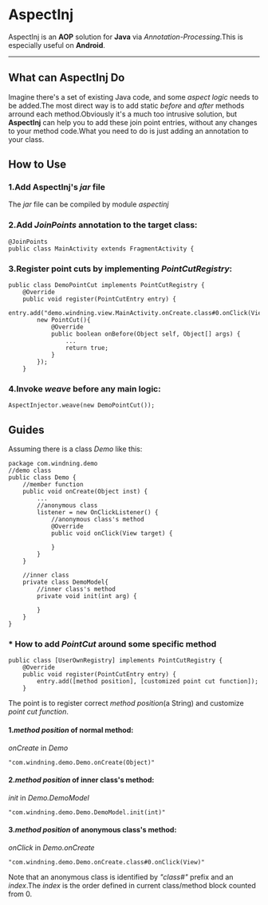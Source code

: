 AspectInj
=========

AspectInj is an **AOP** solution for **Java** via *Annotation-Processing*.This is especially useful on **Android**.

---

## What can AspectInj Do

Imagine there's a set of existing Java code, and some *aspect logic* needs to be added.The most direct way is to add static *before* and *after* methods arround each method.Obviously it's a much too intrusive solution, but **AspectInj** can help you to add these join point entries, without any changes to your method code.What you need to do is just adding an annotation to your class.

## How to Use

### 1.Add AspectInj's *jar* file

The *jar* file can be compiled by module *aspectinj*

### 2.Add *JoinPoints* annotation to the target class:  

<pre><code>@JoinPoints
public class MainActivity extends FragmentActivity {
</code></pre>

### 3.Register point cuts by implementing *PointCutRegistry*:  
<pre><code>public class DemoPointCut implements PointCutRegistry {
    @Override
    public void register(PointCutEntry entry) {
        entry.add("demo.windning.view.MainActivity.onCreate.class#0.onClick(View)",
        new PointCut(){
            @Override
            public boolean onBefore(Object self, Object[] args) {
            	...
                return true;
            }
        });
    }
</code></pre>  

### 4.Invoke *weave* before any main logic:   

<pre><code>AspectInjector.weave(new DemoPointCut());</code></pre> 

## Guides

Assuming there is a class *Demo* like this:

<pre><code>package com.windning.demo
//demo class
public class Demo {
    //member function
    public void onCreate(Object inst) {
        ...
        //anonymous class
        listener = new OnClickListener() {
            //anonymous class's method
            @Override
            public void onClick(View target) {

            }
        }
    }

    //inner class
    private class DemoModel{
        //inner class's method
        private void init(int arg) {

        }
    }
}
</code></pre>

### * How to add *PointCut* around some specific method

<pre><code>public class [UserOwnRegistry] implements PointCutRegistry {
    @Override
    public void register(PointCutEntry entry) {
        entry.add([method position], [customized point cut function]);
    }
</code></pre>

The point is to register correct *method position*(a String) and customize *point cut function*.

#### 1.*method position* of normal method:  

*onCreate* in *Demo*

<pre><code>"com.windning.demo.Demo.onCreate(Object)"</code></pre>

#### 2.*method position* of inner class's method:  

*init* in *Demo.DemoModel*

<pre><code>"com.windning.demo.Demo.DemoModel.init(int)"</code></pre>

#### 3.*method position* of anonymous class's method:  

*onClick* in *Demo.onCreate*

<pre><code>"com.windning.demo.Demo.onCreate.class#0.onClick(View)"</code></pre>   

Note that an anonymous class is identified by *"class#"* prefix and an *index*.The *index* is the order defined in current class/method block counted from 0.
